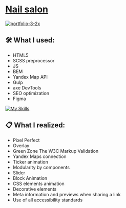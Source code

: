 # [Nail salon](https://vetosy.github.io/SoulMate/)

<a href="https://vetosy.github.io/SoulMate/"><img src="https://i.ibb.co/thQBrLX/portfolio-3-2x.jpg" alt="portfolio-3-2x" border="0"></a>

## 🛠 What I used:
- HTML5
- SCSS preprocessor
- JS
- BEM
- Yandex Map API
- Gulp
- axe DevTools
- SEO optimization
- Figma

[![My Skills](https://skillicons.dev/icons?i=html,scss,js,figma,gulp,svg)](https://skillicons.dev)

## :clipboard: What I realized:
- Pixel Perfect
- Overlay
- Green Zone The W3C Markup Validation
- Yandex Maps connection
- Ticker animation
- Modularity by components
- Slider
- Block Animation
- CSS elements animation
- Decorative elements
- Meta information and previews when sharing a link
- Use of all accessibility standards

